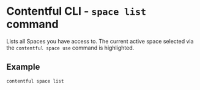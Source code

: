# Contentful CLI - `space list` command

Lists all Spaces you have access to. The current active space selected via the
`contentful space use` command is highlighted.

## Example

```sh
contentful space list
```
